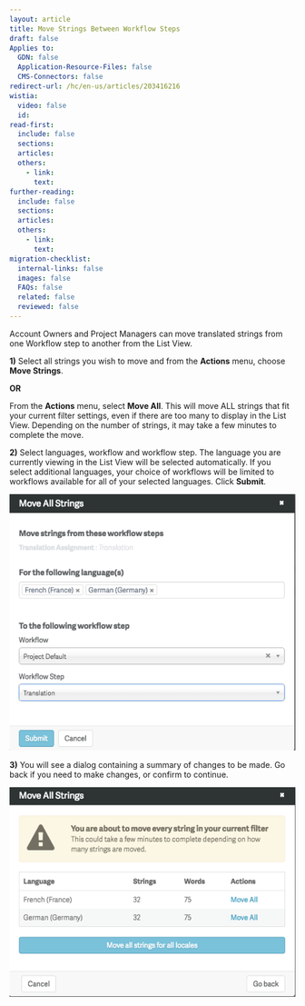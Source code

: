 ```yaml
---
layout: article
title: Move Strings Between Workflow Steps
draft: false
Applies to:
  GDN: false
  Application-Resource-Files: false
  CMS-Connectors: false
redirect-url: /hc/en-us/articles/203416216
wistia:
  video: false
  id:
read-first:
  include: false
  sections:
  articles:
  others:
    - link:
      text:
further-reading:
  include: false
  sections:
  articles:
  others:
    - link:
      text:
migration-checklist:
  internal-links: false
  images: false
  FAQs: false
  related: false
  reviewed: false
---
```



Account Owners and Project Managers can move translated strings from one Workflow step to another from the List View.

**1)** Select all strings you wish to move and from the **Actions** menu, choose **Move Strings**.

**OR**

From the **Actions** menu, select **Move All**. This will move ALL strings that fit your current filter settings, even if there are too many to display in the List View. Depending on the number of strings, it may take a few minutes to complete the move.

**2)** Select languages, workflow and workflow step. The language you are currently viewing in the List View will be selected automatically. If you select additional languages, your choice of workflows will be limited to workflows available for all of your selected languages. Click&nbsp;**Submit**.

![medium](/uploads/versions/smartling___translations_management-26---x----579-518x---.png)

**3)**&nbsp;You will see a dialog containing a summary of changes to be made. Go back if you need to make changes, or confirm to continue.

![medium](/uploads/versions/smartling___translations_management-27---x----578-423x---.png)